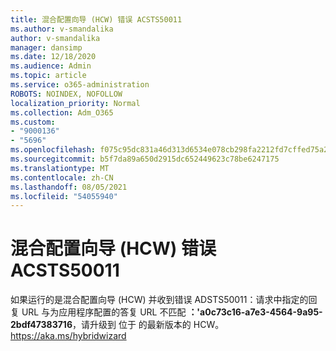 ```yaml
---
title: 混合配置向导 (HCW) 错误 ACSTS50011
ms.author: v-smandalika
author: v-smandalika
manager: dansimp
ms.date: 12/18/2020
ms.audience: Admin
ms.topic: article
ms.service: o365-administration
ROBOTS: NOINDEX, NOFOLLOW
localization_priority: Normal
ms.collection: Adm_O365
ms.custom:
- "9000136"
- "5696"
ms.openlocfilehash: f075c95dc831a46d313d6534e078cb298fa2212fd7cffed75a2953e7e80603a9
ms.sourcegitcommit: b5f7da89a650d2915dc652449623c78be6247175
ms.translationtype: MT
ms.contentlocale: zh-CN
ms.lasthandoff: 08/05/2021
ms.locfileid: "54055940"
---
```

# <a name="hybrid-configuration-wizard-hcw-error-acsts50011"></a>混合配置向导 (HCW) 错误 ACSTS50011

如果运行的是混合配置向导 (HCW) 并收到错误 ADSTS50011：请求中指定的回复 URL 与为应用程序配置的答复 URL 不匹配 **：'a0c73c16-a7e3-4564-9a95-2bdf47383716**，请升级到 位于 的最新版本的 HCW。 https://aka.ms/hybridwizard




